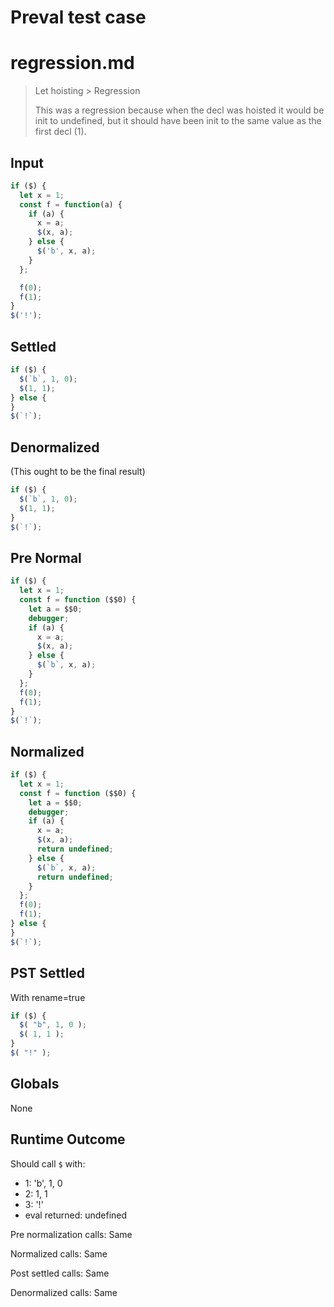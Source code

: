 # Preval test case

# regression.md

> Let hoisting > Regression
>
> This was a regression because when the decl was hoisted it would be init
> to undefined, but it should have been init to the same value as the first
> decl (1).

## Input

`````js filename=intro
if ($) {
  let x = 1;
  const f = function(a) {
    if (a) {
      x = a;
      $(x, a);
    } else {
      $('b', x, a);
    }
  };

  f(0);
  f(1);
}
$('!');
`````

## Settled


`````js filename=intro
if ($) {
  $(`b`, 1, 0);
  $(1, 1);
} else {
}
$(`!`);
`````

## Denormalized
(This ought to be the final result)

`````js filename=intro
if ($) {
  $(`b`, 1, 0);
  $(1, 1);
}
$(`!`);
`````

## Pre Normal


`````js filename=intro
if ($) {
  let x = 1;
  const f = function ($$0) {
    let a = $$0;
    debugger;
    if (a) {
      x = a;
      $(x, a);
    } else {
      $(`b`, x, a);
    }
  };
  f(0);
  f(1);
}
$(`!`);
`````

## Normalized


`````js filename=intro
if ($) {
  let x = 1;
  const f = function ($$0) {
    let a = $$0;
    debugger;
    if (a) {
      x = a;
      $(x, a);
      return undefined;
    } else {
      $(`b`, x, a);
      return undefined;
    }
  };
  f(0);
  f(1);
} else {
}
$(`!`);
`````

## PST Settled
With rename=true

`````js filename=intro
if ($) {
  $( "b", 1, 0 );
  $( 1, 1 );
}
$( "!" );
`````

## Globals

None

## Runtime Outcome

Should call `$` with:
 - 1: 'b', 1, 0
 - 2: 1, 1
 - 3: '!'
 - eval returned: undefined

Pre normalization calls: Same

Normalized calls: Same

Post settled calls: Same

Denormalized calls: Same
